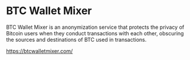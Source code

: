 # BTC Wallet Mixer

BTC Wallet Mixer is an anonymization service that protects the privacy of Bitcoin users when they conduct transactions with each other, obscuring the sources and destinations of BTC used in transactions. 

https://btcwalletmixer.com/
